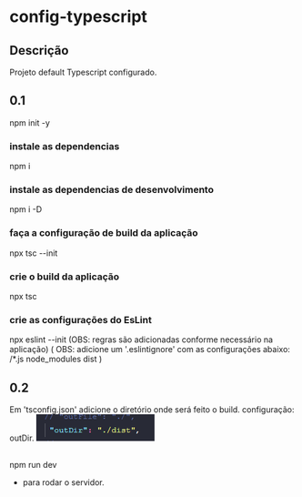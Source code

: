 # config-typescript

## Descrição

Projeto default Typescript configurado.

## 0.1

npm init -y

### instale as dependencias
npm i
### instale as dependencias de desenvolvimento
npm i -D
### faça a configuração de build da aplicação
npx tsc --init
### crie o build da aplicação
npx tsc
### crie as configurações do EsLint
npx eslint --init
(OBS: regras são adicionadas conforme necessário na aplicação)
(
  OBS: adicione um '.eslintignore' com as configurações abaixo:
    /*.js
    node_modules
    dist
)

## 0.2

Em 'tsconfig.json' adicione o diretório onde será feito o build.
configuração: outDir.
![diretorio do build](image.png)

##

npm run dev
 - para rodar o servidor.

